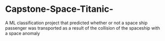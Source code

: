 # Capstone-Space-Titanic-
A ML classification project that predicted whether or not a space ship passenger was transported as a result of the collision of the spaceship with a space anomaly 
